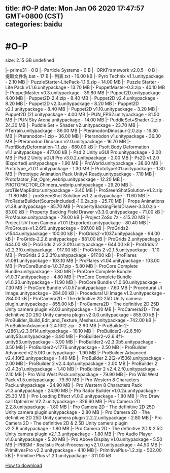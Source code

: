 
title: #O-P
date: Mon Jan 06 2020 17:47:57 GMT+0800 (CST)    
categories: baidu
---

# #O-P
size: 2.15 GB
 undefined
 
|- prime31 - 0 B
|- Particle Systems - 0 B
|- ORKFramework v2.0.5 - 0 B
|- 提取文件名.bat - 17 B
|- 列表.txt - 16.00 kB
|- Pyro Technix v1.1.unitypackage - 2.10 MB
|- PuzzleStarter-LitePack-1.1.6.zip - 14.00 MB
|- Puzzle Starter - Lite Pack v1.1.6.unitypackage - 13.70 MB
|- PuppetMaster-0.3.zip - 40.10 MB
|- PuppetMaster v0.3.unitypackage - 39.80 MB
|- Puppet2D.unitypackage - 4.00 MB
|- Puppet2D-2.4.zip - 8.40 MB
|- Puppet2D v2.4.unitypackage - 8.20 MB
|- Puppet2D v2.3.unitypackage - 8.20 MB
|- Puppet2D v2.1.unitypackage - 8.40 MB
|- Puppet2D v1.10.unitypackage - 3.20 MB
|- Puppet2D (2).unitypackage - 4.00 MB
|- PUN_FPS2.unitypackage - 81.50 MB
|- PUN Sky Arena.unitypackage - 14.00 MB
|- PuddleSet+Shader-2.zip - 24.30 MB
|- Puddle Set + Shader v2.unitypackage - 23.70 MB
|- PTerrain.unitypackage - 86.00 MB
|- PteranodonDinosaur-2.0.zip - 16.80 MB
|- Pteranodon-1.zip - 36.00 MB
|- Pteranodon v1.unitypackage - 36.30 MB
|- Pteranodon Dinosaur v2.0.unitypackage - 16.70 MB
|- PsoftBodyDeformation-1.1.zip - 680.00 kB
|- Psoft Body Deformation v1.1.unitypackage - 477.00 kB
|- Psd 2 Unity uGUI Pro.unitypackage - 2.00 MB
|- Psd 2 Unity uGUI Pro v3.0.2.unitypackage - 2.00 MB
|- Ps2D v1.2.0 (Exported).unitypackage - 1.90 MB
|- ProWorld.unitypackage - 38.60 MB
|- Prototype_v1.0.1.unitypackage - 1.30 MB
|- Prototype101.unitypackage - 1.30 MB
|- Prototype Animation Pack Unity4 Ready.unitypackage - 7.10 MB
|- Protofactor_Fat_Ogre_webrip.unitypackage - 12.20 MB
|- PROTOFACTOR_Chimera_webrip.unitypackage - 29.20 MB
|- proTileMapEditor.unitypackage - 3.40 MB
|- ProSreenShotSolution-v1.2.zip - 11.80 MB
|- proSreenShot Solution vv1.2.unitypackage - 11.60 MB
|- ProRadarBuilder(SourceIncluded)-1.0.2a.zip - 25.70 MB
|- Props Animations v1.38.unitypackage - 85.70 MB
|- PropertyBackingFieldDrawer-3.3.0.zip - 83.00 kB
|- Property Backing Field Drawer v3.3.0.unitypackage - 71.00 kB
|- ProMouse.unitypackage - 79.00 kB
|- Project ZoSo.7z - 415.20 MB
|- Project UV from Camera v1.01 (Exported).unitypackage - 80.40 MB
|- ProGroups-v1.2.6f0.unitypackage - 697.00 kB
|- ProGrids2-v1544.unitypackage - 100.00 kB
|- ProGrids2-v1037.unitypackage - 94.00 kB
|- ProGrids-2.2.6.unitypackage - 881.00 kB
|- ProGrids 2.unitypackage - 644.00 kB
|- ProGrids 2 v2.3.0f0.unitypackage - 644.00 kB
|- ProGrids 2 v2.2.3f0.unitypackage - 917.00 kB
|- ProGrids 2 v2.1.5.unitypackage - 1.10 MB
|- ProGrids 2 2.2.3f0.unitypackage - 917.00 kB
|- ProFlares v1.081.unitypackage - 103.10 MB
|- ProFlares v1.04.unitypackage - 103.00 MB
|- ProCoreBundle-1.0.37.zip - 5.80 MB
|- ProCore Complete Bundle.unitypackage - 7.80 MB
|- ProCore Complete Bundle v1.0.37.unitypackage - 4.80 MB
|- ProCore Complete Bundle v1.0.20.unitypackage - 11.90 MB
|- ProCore Bundle v1.0.60.unitypackage - 7.30 MB
|- ProCore Bundle v1.0.57.unitypackage - 7.60 MB
|- Procedural UI Image.unitypackage - 284.00 kB
|- Procedural UI Image v1.2.unitypackage - 284.00 kB
|- ProCamera2D - The definitive 2D 25D Unity camera plugin.unitypackage - 855.00 kB
|- ProCamera2D - The definitive 2D 25D Unity camera plugin v2.03.unitypackage - 1.20 MB
|- ProCamera2D - The definitive 2D 25D Unity camera plugin v2.0.0.unitypackage - 855.00 kB
|- ProBuilder_Build_Edit_and_Texture_Meshes.unitypackage - 742.00 kB
|- ProBuilderAdvanced-2.4.10f2.zip - 2.90 MB
|- ProBuilder2-v2861_v2.3.0f14.unitypackage - 10.10 MB
|- ProBuilder2-v2.6.5f0-unity53.unitypackage - 3.90 MB
|- ProBuilder2-v2.6.4f1-unity53.unitypackage - 3.90 MB
|- ProBuilder2-v2.3.0b5.unitypackage - 3.50 MB
|- ProBuilder2-v1776.unitypackage - 2.50 MB
|- ProBuilder Advanced v2.5.0f0.unitypackage - 1.90 MB
|- ProBuilder Advanced v2.4.10f2.unitypackage - 1.40 MB
|- ProBuilder 2.2(2-v1536).unitypackage - 2.00 MB
|- ProBuilder 2 v2.4.4p1.unitypackage - 2.00 MB
|- ProBuilder 2 v2.4.3p1.unitypackage - 1.40 MB
|- ProBuilder 2 v2.4.2.f0.unitypackage - 2.10 MB
|- Pro Wild West Pack.unitypackage - 79.90 MB
|- Pro Wild West Pack v1.5.unitypackage - 79.90 MB
|- Pro Western 8 Characters Pack.unitypackage - 24.90 MB
|- Pro Western 8 Characters Pack v1.3.unitypackage - 24.90 MB
|- Pro Radar Builder v1.0.2a.unitypackage - 25.30 MB
|- Pro Loading Effect v1.0.0.unitypackage - 1.80 MB
|- Pro Draw call Optimizer V2.2.unitypackage - 326.60 MB
|- Pro Camera 2D 2.2.8.unitypackage - 1.80 MB
|- Pro Camera 2D - The definitive 2D 25D Unity camera plugin.unitypackage - 2.80 MB
|- Pro Camera 2D - The definitive 2D 25D Unity camera plugin 2.2.2.unitypackage - 2.80 MB
|- Pro Camera 2D - The definitive 2D & 2.5D Unity camera plugin v2.2.8.unitypackage - 1.80 MB
|- Pro Camera 2D - The definitive 2D & 2.5D Unity camera plugin v2.1.3.unitypackage - 1.80 MB
|- Pro Audio Player v1.0.unitypackage - 5.20 MB
|- Pro Above Display v1.0.unitypackage - 5.50 MB
|- PRISM - Realistic Post-Processing v2.1.0.unitypackage - 44.50 MB
|- PrimitivesPro v2.2.unitypackage - 4.10 MB
|- PrimitivePlus-1.2.zip - 502.00 kB
|- Primitive Plus v1.2.1.unitypackage - 311.00 kB

[How to download](https://bpcam.bemobtrk.com/go/2ceec3aa-1ca2-46d6-b9ff-aaa5c184517c?jno=1954)